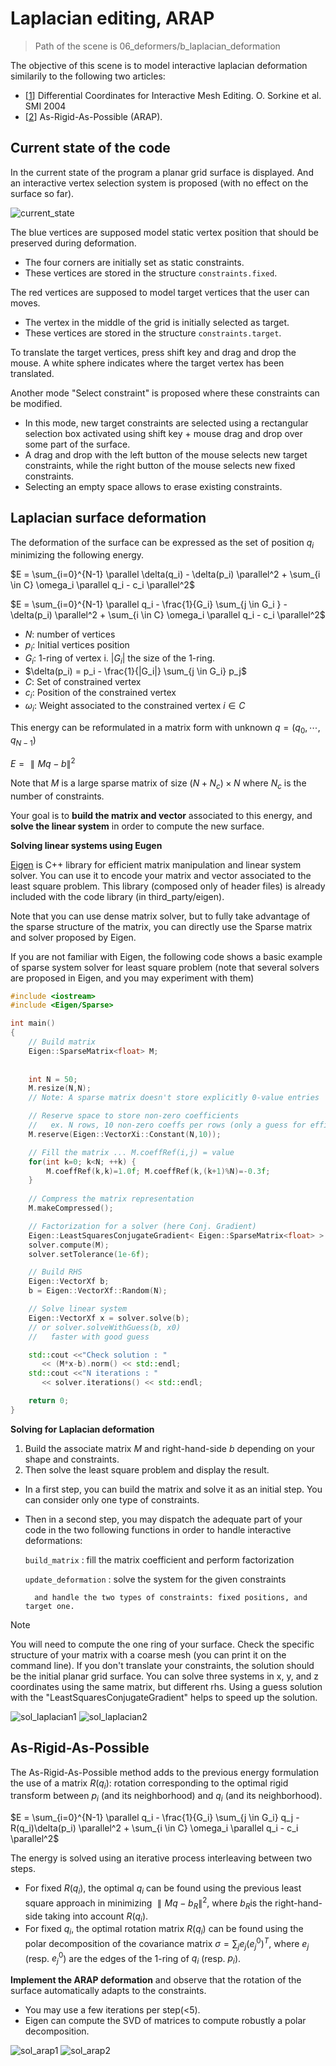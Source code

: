 # Laplacian editing, ARAP

> Path of the scene is 06_deformers/b_laplacian_deformation

The objective of this scene is to model interactive laplacian deformation similarily to the following two articles:
- [[1](https://igl.ethz.ch/projects/Laplacian-mesh-processing/Laplacian-mesh-editing/diffcoords-editing.pdf)] Differential Coordinates for Interactive Mesh Editing. O. Sorkine et al. SMI 2004
- [[2](https://igl.ethz.ch/projects/ARAP/arap_web.pdf)] As-Rigid-As-Possible (ARAP).

## Current state of the code

In the current state of the program a planar grid surface is displayed. And an interactive vertex selection system is proposed (with no effect on the surface so far).

![current_state](currentstate.gif)

The blue vertices are supposed model static vertex position that should be preserved during deformation.
- The four corners are initially set as static constraints.
- These vertices are stored in the structure `constraints.fixed`.

The red vertices are supposed to model target vertices that the user can moves.
- The vertex in the middle of the grid is initially selected as target.
- These vertices are stored in the structure `constraints.target`.

To translate the target vertices, press shift key and drag and drop the mouse. A white sphere indicates where the target vertex has been translated. 

Another mode "Select constraint" is proposed where these constraints can be modified.
- In this mode, new target constraints are selected using a rectangular selection box activated using shift key + mouse drag and drop over some part of the surface.
- A drag and drop with the left button of the mouse selects new target constraints, while the right button of the mouse selects new fixed constraints.
- Selecting an empty space allows to erase existing constraints.

## Laplacian surface deformation

The deformation of the surface can be expressed as the set of position $q_i$ minimizing the following energy.

$E = \sum_{i=0}^{N-1} \parallel \delta(q_i) - \delta(p_i) \parallel^2 + \sum_{i \in C} \omega_i \parallel q_i - c_i \parallel^2$

$`E = \sum_{i=0}^{N-1} \parallel q_i - \frac{1}{G_i} \sum_{j \in G_i } - \delta(p_i) \parallel^2 + \sum_{i \in C} \omega_i \parallel q_i - c_i \parallel^2`$


- $N$: number of vertices
- $p_i$: Initial vertices position
- $G_i$: 1-ring of vertex i. $|G_i|$ the size of the 1-ring.
- $`\delta(p_i) = p_i - \frac{1}{|G_i|} \sum_{j \in G_i} p_j`$
- $C$: Set of constrained vertex
- $c_i$: Position of the constrained vertex
- $\omega_i$: Weight associated to the constrained vertex $i \in C$

This energy can be reformulated in a matrix form with unknown $q = (q_0, \cdots ,q_{N-1})$

$E = \parallel Mq - b \parallel^2$

Note that $M$ is a large sparse matrix of size $(N + N_c) \times N$ where $N_c$ is the number of constraints.

Your goal is to **build the matrix and vector** associated to this energy, and **solve the linear system** in order to compute the new surface.

**__Solving linear systems using Eugen__**

[Eigen](http://eigen.tuxfamily.org/index.php?title=Main_Page) is C++ library for efficient matrix manipulation and linear system solver. You can use it to encode your matrix and vector associated to the least square problem. This library (composed only of header files) is already included with the code library (in third_party/eigen).

Note that you can use dense matrix solver, but to fully take advantage of the sparse structure of the matrix, you can directly use the Sparse matrix and solver proposed by Eigen. 

If you are not familiar with Eigen, the following code shows a basic example of sparse system solver for least square problem (note that several solvers are proposed in Eigen, and you may experiment with them) 

```c++
#include <iostream>
#include <Eigen/Sparse>

int main()
{
    // Build matrix
    Eigen::SparseMatrix<float> M;
    
    
    int N = 50;
    M.resize(N,N);
    // Note: A sparse matrix doesn't store explicitly 0-value entries

    // Reserve space to store non-zero coefficients
    //   ex. N rows, 10 non-zero coeffs per rows (only a guess for efficiency purpose)
    M.reserve(Eigen::VectorXi::Constant(N,10));

    // Fill the matrix ... M.coeffRef(i,j) = value
    for(int k=0; k<N; ++k) {
        M.coeffRef(k,k)=1.0f; M.coeffRef(k,(k+1)%N)=-0.3f;
    }
    
    // Compress the matrix representation
    M.makeCompressed();

    // Factorization for a solver (here Conj. Gradient)
    Eigen::LeastSquaresConjugateGradient< Eigen::SparseMatrix<float> > solver;
    solver.compute(M);
    solver.setTolerance(1e-6f);

    // Build RHS
    Eigen::VectorXf b;
    b = Eigen::VectorXf::Random(N);

    // Solve linear system
    Eigen::VectorXf x = solver.solve(b);
    // or solver.solveWithGuess(b, x0) 
    //   faster with good guess

    std::cout <<"Check solution : "
       << (M*x-b).norm() << std::endl;   
    std::cout <<"N iterations : "
       << solver.iterations() << std::endl;   

    return 0;
}
```

**__Solving for Laplacian deformation__**

1. Build the associate matrix $M$ and right-hand-side $b$ depending on your shape and constraints.
2. Then solve the least square problem and display the result.
- In a first step, you can build the matrix and solve it as an initial step. You can consider only one type of constraints. 
- Then in a second step, you may dispatch the adequate part of your code in the two following functions in order to handle interactive deformations:

    `build_matrix` : fill the matrix coefficient and perform factorization
    
    `update_deformation` : solve the system for the given constraints

        and handle the two types of constraints: fixed positions, and target one.
        
> [!NOTE]
> You will need to compute the one ring of your surface.
> Check the specific structure of your matrix with a coarse mesh (you can print it on the command line).
> If you don't translate your constraints, the solution should be the initial planar grid surface.
> You can solve three systems in x, y, and z coordinates using the same matrix, but different rhs.
> Using a guess solution with the "LeastSquaresConjugateGradient" helps to speed up the solution.

![sol_laplacian1](sollaplaceplane.gif) ![sol_laplacian2](sollaplacebunny.gif)

## As-Rigid-As-Possible

The As-Rigid-As-Possible method adds to the previous energy formulation the use of a matrix $R(q_i)$: rotation corresponding to the optimal rigid transform between $p_i$​ (and its neighborhood) and $q_i$​ (and its neighborhood).

$`E = \sum_{i=0}^{N-1} \parallel q_i - \frac{1}{G_i} \sum_{j \in G_i} q_j - R(q_i)\delta(p_i) \parallel^2 + \sum_{i \in C} \omega_i \parallel q_i - c_i \parallel^2`$

The energy is solved using an iterative process interleaving between two steps.
- For fixed $R(q_i​)$, the optimal $q_i$​ can be found using the previous least square approach in minimizing $∥Mq−b_R∥^2$, where $b_R$​ is the right-hand-side taking into account $R(q_i)$.
- For fixed $q_i$​, the optimal rotation matrix $R(q_i​)$ can be found using the polar decomposition of the covariance matrix $\sigma = \sum_j e_j(e_j^0)^T$, where $e_j$​ (resp. $e_j^0$​) are the edges of the 1-ring of $q_i$​ (resp. $p_i$). 

**Implement the ARAP deformation** and observe that the rotation of the surface automatically adapts to the constraints.
- You may use a few iterations per step(<5).
- Eigen can compute the SVD of matrices to compute robustly a polar decomposition.

![sol_arap1](solarapplane.gif) ![sol_arap2](solarapbunny.gif)
